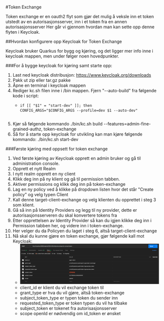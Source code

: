 #Token Exchange

Token exchange er en oauth2 flyt som gjør det mulig å veksle inn et token utstedt av en autorisasjonsserver, inn i et
token fra en annen autorisasjonsserver
Her går vi gjennom hvordan man kan sette opp denne flyten i Keycloak.

##Hvordan konfigurere opp Keycloak for Token Exchange

Keycloak bruker Quarkus for bygg og kjøring, og det ligger mer info inne i keycloak mappen, men under følger noen
hovedpunkter.

###For å bygge keycloak for kjøring samt starte opp:

1. Last ned keycloak distribusjon: https://www.keycloak.org/downloads
2. Pakk ut zip eller tar.gz pakke
3. Åpne en terminal i keycloak mappen
4. Rediger kc.sh filen inne i /bin mappen. Fjern "--auto-build" fra følgende kode i script:
    * ``` 
      if [[ "$1" = "start-dev" ]]; then
      CONFIG_ARGS="$CONFIG_ARGS --profile=dev $1 --auto-dev" 
     ```
5. Kjør så følgende kommando ./bin/kc.sh build --features=admin-fine-grained-authz, token-exchange
6. Så for å starte opp keycloak for utvikling kan man kjøre følgende kommando: ./bin/kc.sh start-dev

###Første kjøring med oppsett for token exchange

1. Ved første kjøring av Keycloak opprett en admin bruker og gå til administration console.
2. Opprett et nytt Realm
3. I nytt realm opprett en ny client
4. Klikk deg inn på ny klient og gå til permission tabben.
5. Aktiver permissions og klikk deg inn på token-exchange
6. Lag en ny policy ved å klikke på dropdown listen hvor det står "Create policy" og velg typen Client
7. Kall denne target-client-exchange og velg klienten du opprettet i steg 3 som klient.
8. Gå så inn på Identity Providers og legg til ny provider, dette er autorisasjonsserveren du skal konvertere tokens fra
9. Etter opprettelsen av Identity Provider så kan du igjen klikke deg inn i Permission tabben her, og videre inn i
   token-exchange.
10. Her velger du da Policyen du laget i steg 6, altså target-client-exchange
11. Nå skal du kunne gjøre en token exchange, gjør følgende kall mot Keycloak:
    - ![img.png](img.png)
    - client_id er klient du vil exchange token til
    - grant_type er hva du vil gjøre, altså token-exchange
    - subject_token_type er typen token du sender inn
    - requested_token_type er token typen du vil ha tilbake
    - subject_token er tokenet fra autorisasjonsserver
    - scope openId er nødvendig om id_token er ønsket
    
